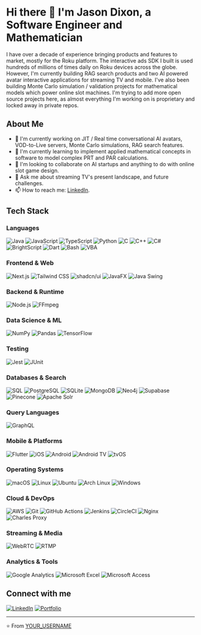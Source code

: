 # Hi there 👋 I'm Jason Dixon, a Software Engineer and Mathematician

I have over a decade of experience bringing products and features to market, mostly for the Roku platform. The interactive ads SDK I built is used hundreds of millions of times daily on Roku devices across the globe.
However, I'm currently building RAG search products and two AI powered avatar interactive applications for streaming TV and mobile. I've also been building Monte Carlo simulation / validation projects for mathematical models which power online slot machines. I'm trying to add more open source projects here, as almost everything I'm working on is proprietary and locked away in private repos.

## About Me

- 🔭 I'm currently working on JIT / Real time conversational AI avatars, VOD-to-Live servers, Monte Carlo simulations, RAG search features.
- 🌱 I'm currently learning to implement applied mathematical concepts in software to model complex PRT and PAR calculations.
- 👯 I'm looking to collaborate on AI startups and anything to do with online slot game design.
- 💬 Ask me about streaming TV's present landscape, and future challenges.
- 📫 How to reach me: [LinkedIn](https://www.linkedin.com/in/jasonadixon/).

## Tech Stack

### Languages
![Java](https://img.shields.io/badge/-Java-007396?style=flat-square&logo=java&logoColor=white)
![JavaScript](https://img.shields.io/badge/-JavaScript-F7DF1E?style=flat-square&logo=javascript&logoColor=black)
![TypeScript](https://img.shields.io/badge/-TypeScript-3178C6?style=flat-square&logo=typescript&logoColor=white)
![Python](https://img.shields.io/badge/-Python-3776AB?style=flat-square&logo=python&logoColor=white)
![C](https://img.shields.io/badge/-C-A8B9CC?style=flat-square&logo=c&logoColor=black)
![C++](https://img.shields.io/badge/-C++-00599C?style=flat-square&logo=cplusplus&logoColor=white)
![C#](https://img.shields.io/badge/-C%23-239120?style=flat-square&logo=csharp&logoColor=white)
![BrightScript](https://img.shields.io/badge/-BrightScript-662D91?style=flat-square&logo=roku&logoColor=white)
![Dart](https://img.shields.io/badge/-Dart-0175C2?style=flat-square&logo=dart&logoColor=white)
![Bash](https://img.shields.io/badge/-Bash-4EAA25?style=flat-square&logo=gnubash&logoColor=white)
![VBA](https://img.shields.io/badge/-VBA-217346?style=flat-square&logo=microsoftexcel&logoColor=white)

### Frontend & Web
![Next.js](https://img.shields.io/badge/-Next.js-000000?style=flat-square&logo=next.js&logoColor=white)
![Tailwind CSS](https://img.shields.io/badge/-Tailwind%20CSS-06B6D4?style=flat-square&logo=tailwindcss&logoColor=white)
![shadcn/ui](https://img.shields.io/badge/-shadcn/ui-000000?style=flat-square&logo=shadcnui&logoColor=white)
![JavaFX](https://img.shields.io/badge/-JavaFX-ED8B00?style=flat-square&logo=java&logoColor=white)
![Java Swing](https://img.shields.io/badge/-Java%20Swing-ED8B00?style=flat-square&logo=java&logoColor=white)

### Backend & Runtime
![Node.js](https://img.shields.io/badge/-Node.js-339933?style=flat-square&logo=node.js&logoColor=white)
![FFmpeg](https://img.shields.io/badge/-FFmpeg-007808?style=flat-square&logo=ffmpeg&logoColor=white)

### Data Science & ML
![NumPy](https://img.shields.io/badge/-NumPy-013243?style=flat-square&logo=numpy&logoColor=white)
![Pandas](https://img.shields.io/badge/-Pandas-150458?style=flat-square&logo=pandas&logoColor=white)
![TensorFlow](https://img.shields.io/badge/-TensorFlow-FF6F00?style=flat-square&logo=tensorflow&logoColor=white)

### Testing
![Jest](https://img.shields.io/badge/-Jest-C21325?style=flat-square&logo=jest&logoColor=white)
![JUnit](https://img.shields.io/badge/-JUnit-25A162?style=flat-square&logo=junit5&logoColor=white)

### Databases & Search
![SQL](https://img.shields.io/badge/-SQL-4479A1?style=flat-square&logo=mysql&logoColor=white)
![PostgreSQL](https://img.shields.io/badge/-PostgreSQL-336791?style=flat-square&logo=postgresql&logoColor=white)
![SQLite](https://img.shields.io/badge/-SQLite-003B57?style=flat-square&logo=sqlite&logoColor=white)
![MongoDB](https://img.shields.io/badge/-MongoDB-47A248?style=flat-square&logo=mongodb&logoColor=white)
![Neo4j](https://img.shields.io/badge/-Neo4j-008CC1?style=flat-square&logo=neo4j&logoColor=white)
![Supabase](https://img.shields.io/badge/-Supabase-3ECF8E?style=flat-square&logo=supabase&logoColor=white)
![Pinecone](https://img.shields.io/badge/-Pinecone-000000?style=flat-square&logo=pinecone&logoColor=white)
![Apache Solr](https://img.shields.io/badge/-Apache%20Solr-D9411E?style=flat-square&logo=apachesolr&logoColor=white)

### Query Languages
![GraphQL](https://img.shields.io/badge/-GraphQL-E10098?style=flat-square&logo=graphql&logoColor=white)

### Mobile & Platforms
![Flutter](https://img.shields.io/badge/-Flutter-02569B?style=flat-square&logo=flutter&logoColor=white)
![iOS](https://img.shields.io/badge/-iOS-000000?style=flat-square&logo=ios&logoColor=white)
![Android](https://img.shields.io/badge/-Android-3DDC84?style=flat-square&logo=android&logoColor=white)
![Android TV](https://img.shields.io/badge/-Android%20TV-3DDC84?style=flat-square&logo=android&logoColor=white)
![tvOS](https://img.shields.io/badge/-tvOS-000000?style=flat-square&logo=apple&logoColor=white)

### Operating Systems
![macOS](https://img.shields.io/badge/-macOS-000000?style=flat-square&logo=macos&logoColor=white)
![Linux](https://img.shields.io/badge/-Linux-FCC624?style=flat-square&logo=linux&logoColor=black)
![Ubuntu](https://img.shields.io/badge/-Ubuntu-E95420?style=flat-square&logo=ubuntu&logoColor=white)
![Arch Linux](https://img.shields.io/badge/-Arch%20Linux-1793D1?style=flat-square&logo=archlinux&logoColor=white)
![Windows](https://img.shields.io/badge/-Windows-0078D6?style=flat-square&logo=windows&logoColor=white)

### Cloud & DevOps
![AWS](https://img.shields.io/badge/-AWS-232F3E?style=flat-square&logo=amazonaws&logoColor=white)
![Git](https://img.shields.io/badge/-Git-F05032?style=flat-square&logo=git&logoColor=white)
![GitHub Actions](https://img.shields.io/badge/-GitHub%20Actions-2088FF?style=flat-square&logo=githubactions&logoColor=white)
![Jenkins](https://img.shields.io/badge/-Jenkins-D24939?style=flat-square&logo=jenkins&logoColor=white)
![CircleCI](https://img.shields.io/badge/-CircleCI-343434?style=flat-square&logo=circleci&logoColor=white)
![Nginx](https://img.shields.io/badge/-Nginx-009639?style=flat-square&logo=nginx&logoColor=white)
![Charles Proxy](https://img.shields.io/badge/-Charles%20Proxy-4A90E2?style=flat-square&logo=charlesproxy&logoColor=white)

### Streaming & Media
![WebRTC](https://img.shields.io/badge/-WebRTC-333333?style=flat-square&logo=webrtc&logoColor=white)
![RTMP](https://img.shields.io/badge/-RTMP-FF5722?style=flat-square&logo=adobe&logoColor=white)

### Analytics & Tools
![Google Analytics](https://img.shields.io/badge/-Google%20Analytics-E37400?style=flat-square&logo=googleanalytics&logoColor=white)
![Microsoft Excel](https://img.shields.io/badge/-Excel-217346?style=flat-square&logo=microsoftexcel&logoColor=white)
![Microsoft Access](https://img.shields.io/badge/-Access-A4373A?style=flat-square&logo=microsoftaccess&logoColor=white)

## Connect with me

[![LinkedIn](https://img.shields.io/badge/-LinkedIn-0A66C2?style=flat-square&logo=linkedin&logoColor=white)](https://www.linkedin.com/in/jasonadixon/)
[![Portfolio](https://img.shields.io/badge/-Portfolio-000000?style=flat-square&logo=github&logoColor=white)](https://www.invalidjson.com)

---

⭐️ From [YOUR_USERNAME](https://github.com/invalidjson)